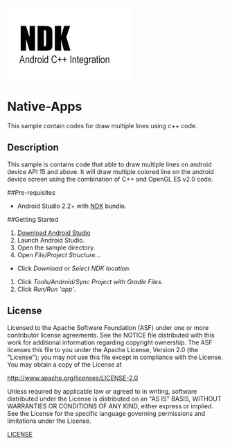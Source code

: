 ![screenshot](LOGO.jpg)

# Native-Apps
This sample contain codes for draw multiple lines using c++ code.

## Description
This sample is contains code that able to draw multiple lines on android device API 15 and above.
It will draw multiple colored line on the android device screen using the combination of C++ and OpenGL ES v2.0 code.

##Pre-requisites
- Android Studio 2.2+ with [NDK](https://developer.android.com/ndk/) bundle.

##Getting Started
1. [Download Android Studio](http://developer.android.com/sdk/index.html)
1. Launch Android Studio.
1. Open the sample directory.
1. Open *File/Project Structure...*
  - Click *Download* or *Select NDK location*.
1. Click *Tools/Android/Sync Project with Gradle Files*.
1. Click *Run/Run 'app'*.



## License

Licensed to the Apache Software Foundation (ASF) under one or more contributor license agreements. See the NOTICE file distributed with this work for additional information regarding copyright ownership. The ASF licenses this file to you under the Apache License, Version 2.0 (the "License"); you may not use this file except in compliance with the License. You may obtain a copy of the License at

http://www.apache.org/licenses/LICENSE-2.0

Unless required by applicable law or agreed to in writing, software distributed under the License is distributed on an "AS IS" BASIS, WITHOUT WARRANTIES OR CONDITIONS OF ANY KIND, either express or implied. See the License for the specific language governing permissions and limitations under the License.

<a href="https://github.com/NativeCodeSamples/native-app-samples/blob/master/LICENSE">LICENSE</a>

